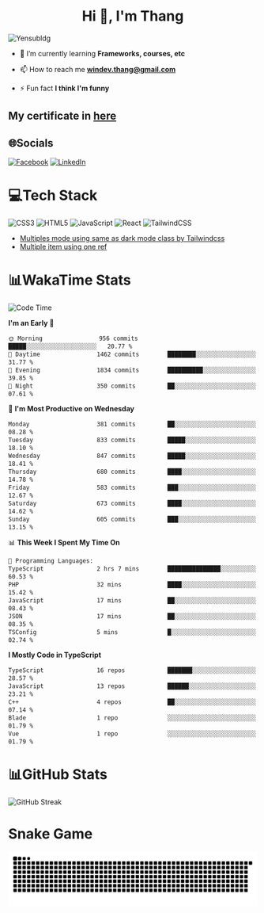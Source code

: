 <h1 align="center">Hi 👋, I'm Thang</h1>

![Yensubldg](https://readme-typing-svg.demolab.com?font=Fira+Code&weight=600&pause=1000&color=F5F5F2&center=true&vCenter=true&width=435&lines=Trying+to+be+a+Software+Engineering)

<!--
![](https://komarev.com/ghpvc/?username=yensubldg&label=Visitors+Count&color=brightgreen) -->

- 🌱 I’m currently learning **Frameworks, courses, etc**

- 📫 How to reach me **<windev.thang@gmail.com>**

- ⚡ Fun fact **I think I'm funny**

## My certificate in [here](./MY_CERTIFICATE.md)

## 🌐Socials

[![Facebook](https://img.shields.io/badge/Facebook-%231877F2.svg?logo=Facebook&logoColor=white)](https://facebook.com/yensubldg) [![LinkedIn](https://img.shields.io/badge/LinkedIn-%230077B5.svg?logo=linkedin&logoColor=white)](https://linkedin.com/in/yensubldg)

# 💻Tech Stack

![CSS3](https://img.shields.io/badge/css3-%231572B6.svg?style=for-the-badge&logo=css3&logoColor=white) ![HTML5](https://img.shields.io/badge/html5-%23E34F26.svg?style=for-the-badge&logo=html5&logoColor=white) ![JavaScript](https://img.shields.io/badge/javascript-%23323330.svg?style=for-the-badge&logo=javascript&logoColor=%23F7DF1E) ![React](https://img.shields.io/badge/react-%2320232a.svg?style=for-the-badge&logo=react&logoColor=%2361DAFB) ![TailwindCSS](https://img.shields.io/badge/tailwindcss-%2338B2AC.svg?style=for-the-badge&logo=tailwind-css&logoColor=white)

<!-- BLOG-POST-LIST:START -->
- [Multiples mode using same as dark mode class by Tailwindcss](https://dev.to/yensubldg/multiples-mode-using-same-as-dark-mode-class-by-tailwindcss-56p4)
- [Multiple item using one ref](https://dev.to/yensubldg/multiple-item-using-one-ref-1288)
<!-- BLOG-POST-LIST:END -->

# 📊WakaTime Stats

<!--START_SECTION:waka-->
![Code Time](http://img.shields.io/badge/Code%20Time-3%2C143%20hrs%204%20mins-blue)

**I'm an Early 🐤** 

```text
🌞 Morning                956 commits         █████░░░░░░░░░░░░░░░░░░░░   20.77 % 
🌆 Daytime                1462 commits        ████████░░░░░░░░░░░░░░░░░   31.77 % 
🌃 Evening                1834 commits        ██████████░░░░░░░░░░░░░░░   39.85 % 
🌙 Night                  350 commits         ██░░░░░░░░░░░░░░░░░░░░░░░   07.61 % 
```
📅 **I'm Most Productive on Wednesday** 

```text
Monday                   381 commits         ██░░░░░░░░░░░░░░░░░░░░░░░   08.28 % 
Tuesday                  833 commits         █████░░░░░░░░░░░░░░░░░░░░   18.10 % 
Wednesday                847 commits         █████░░░░░░░░░░░░░░░░░░░░   18.41 % 
Thursday                 680 commits         ████░░░░░░░░░░░░░░░░░░░░░   14.78 % 
Friday                   583 commits         ███░░░░░░░░░░░░░░░░░░░░░░   12.67 % 
Saturday                 673 commits         ████░░░░░░░░░░░░░░░░░░░░░   14.62 % 
Sunday                   605 commits         ███░░░░░░░░░░░░░░░░░░░░░░   13.15 % 
```


📊 **This Week I Spent My Time On** 

```text
💬 Programming Languages: 
TypeScript               2 hrs 7 mins        ███████████████░░░░░░░░░░   60.53 % 
PHP                      32 mins             ████░░░░░░░░░░░░░░░░░░░░░   15.42 % 
JavaScript               17 mins             ██░░░░░░░░░░░░░░░░░░░░░░░   08.43 % 
JSON                     17 mins             ██░░░░░░░░░░░░░░░░░░░░░░░   08.35 % 
TSConfig                 5 mins              █░░░░░░░░░░░░░░░░░░░░░░░░   02.74 % 
```

**I Mostly Code in TypeScript** 

```text
TypeScript               16 repos            ███████░░░░░░░░░░░░░░░░░░   28.57 % 
JavaScript               13 repos            ██████░░░░░░░░░░░░░░░░░░░   23.21 % 
C++                      4 repos             ██░░░░░░░░░░░░░░░░░░░░░░░   07.14 % 
Blade                    1 repo              ░░░░░░░░░░░░░░░░░░░░░░░░░   01.79 % 
Vue                      1 repo              ░░░░░░░░░░░░░░░░░░░░░░░░░   01.79 % 
```




<!--END_SECTION:waka-->

# 📊GitHub Stats

![GitHub Streak](https://streak-stats.demolab.com?user=yensubldg&theme=tokyonight&border_radius=8)

# Snake Game

![Snake eating my contribution graph](./github-contribution-grid-snake.svg)

